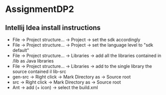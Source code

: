# AssignmentDP2

## Intellij Idea install instructions
- File -> Project structure... -> Project -> set the sdk accordingly  
- File -> Project structure... -> Project -> set the language level to "sdk default"  
- File -> Project structure... -> Libraries -> add all the libraries contained in /lib as Java libraries  
- File -> Project structure... -> Libraries -> add to the single library the source contained il lib-src
- gen-src -> Right click -> Mark Directory as -> Source root  
- src -> Right click -> Mark Directory as -> Source root  
- Ant -> add (+ icon) -> select the build.xml
